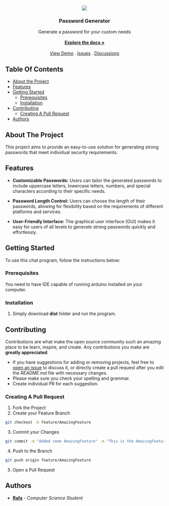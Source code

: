 <br/>
<p align="center">
  <a href="https://github.com/rain-ho/password-generator-app">
    <img src="images/preview.png">
  </a>
  <h3 align="center">Password Generator
</h3>

  <p align="center">
    Generate a password for your custom needs
    <br/>
    <br/>
    <a href="https://github.com/rain-ho/password-generator-app"><strong>Explore the docs »</strong></a>
    <br/>
    <br/>
    <a href=" ">View Demo</a>
    .
    <a href="https://github.com/rain-ho/password-generator-app/issues">Issues</a>
    .
    <a href="https://github.com/rain-ho/password-generator-app/discussions">Discussions</a>
  </p>
</p>

## Table Of Contents

* [About the Project](#about-the-project)
* [Features](#features)
* [Getting Started](#getting-started)
  * [Prerequisites](#prerequisites)
  * [Installation](#installation)
* [Contributing](#contributing)
  * [Creating A Pull Request](#creating-a-pull-request)
* [Authors](#authors)

## About The Project


This project aims to provide an easy-to-use solution for generating strong passwords that meet individual security requirements. 

## Features



* **Customizable Passwords:** Users can tailor the generated passwords to include uppercase letters, lowercase letters, numbers, and special characters according to their specific needs.

* **Password Length Control:** Users can choose the length of their passwords, allowing for flexibility based on the requirements of different platforms and services.

* **User-Friendly Interface:** The graphical user interface (GUI) makes it easy for users of all levels to generate strong passwords quickly and effortlessly.

## Getting Started

To use this chat program, follow the instructions below:

### Prerequisites

You need to have IDE capable of running arduino installed on your computer.

### Installation 

1. Simply download **dist** folder and run the program.


## Contributing

Contributions are what make the open source community such an amazing place to be learn, inspire, and create. Any contributions you make are **greatly appreciated**.
* If you have suggestions for adding or removing projects, feel free to [open an issue](https://github.com/rain-ho/safe-house/issues/new) to discuss it, or directly create a pull request after you edit the *README.md* file with necessary changes.
* Please make sure you check your spelling and grammar.
* Create individual PR for each suggestion.


### Creating A Pull Request

1. Fork the Project
2. Create your Feature Branch
```sh
git checkout -b feature/AmazingFeature
```
3. Commit your Changes
```sh
git commit -m "Added some AmazingFeature" -m "This is the AmazingFeature Description"
```
4. Push to the Branch
```sh
git push origin feature/AmazingFeature
```
5. Open a Pull Request

## Authors

* **[Rafa](https://github.com/rain-ho/)** - *Computer Science Student*
